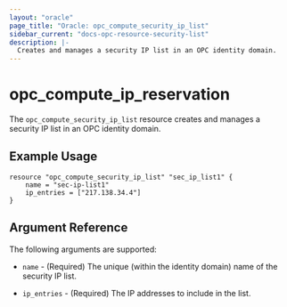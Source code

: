 ```yaml
---
layout: "oracle"
page_title: "Oracle: opc_compute_security_ip_list"
sidebar_current: "docs-opc-resource-security-list"
description: |-
  Creates and manages a security IP list in an OPC identity domain.
---
```


# opc\_compute\_ip\_reservation

The ``opc_compute_security_ip_list`` resource creates and manages a security IP list in an OPC identity domain.

## Example Usage

```
resource "opc_compute_security_ip_list" "sec_ip_list1" {
	name = "sec-ip-list1"
	ip_entries = ["217.138.34.4"]
}
```

## Argument Reference

The following arguments are supported:

* `name` - (Required) The unique (within the identity domain) name of the security IP list.

* `ip_entries` - (Required) The IP addresses to include in the list.